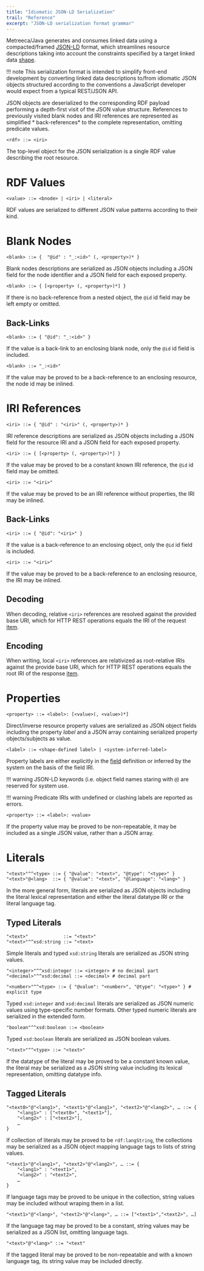 ```yaml
---
title: "Idiomatic JSON-LD Serialization"
trail: "Reference"
excerpt: "JSON-LD serialization format grammar"
---
```



Metreeca/Java generates and consumes linked data using a compacted/framed [JSON-LD](https://json-ld.org) format, which
streamlines resource descriptions taking into account the constraints specified by a target linked
data [shape](spec-language.md#shapes).

!!! note This serialization format is intended to simplify front-end development by converting linked data descriptions
to/from idiomatic JSON objects structured according to the conventions a JavaScript developer would expect from a
typical
REST/JSON API.

JSON objects are deserialized to the corresponding RDF payload performing a depth-first visit of the JSON value
structure. References to previously visited blank nodes and IRI references are represented as simplified *
back-references* to the complete representation, omitting predicate values.

	<rdf> ::= <iri>

The top-level object for the JSON serialization is a single RDF value describing the root resource.

# RDF Values

```
<value> ::= <bnode> | <iri> | <literal>
```

RDF values are serialized to different JSON value patterns according to their kind.

# Blank Nodes

	<blank> ::= {  "@id" : "_:<id>" (, <property>)* }

Blank nodes descriptions are serialized as JSON objects including a JSON field for the node identifier and a JSON field
for each exposed property.

```
<blank> ::= { [<property> (, <property>)*] }
```

If there is no back-reference from a nested object, the `@id` id field may be left empty or omitted.

## Back-Links

```
<blank> ::= { "@id": "_:<id>" }
```

If the value is a back-link to an enclosing blank node, only the `@id` id field is included.

```
<blank> ::= "_:<id>"
```

If the value may be proved to be a back-reference to an enclosing resource, the node id may be inlined.

# IRI References

```
<iri> ::= { "@id" : "<iri>" (, <property>)* }
```

IRI reference descriptions are serialized as JSON objects including a JSON field for the resource IRI and a JSON field
for each exposed property.

```
<iri> ::= { [<property> (, <property>)*] }
```

If the value may be proved to be a constant known IRI reference, the `@id` id field may be omitted.

```
<iri> ::= "<iri>"
```

If the value may be proved to be an IRI reference without properties, the IRI may be inlined.

## Back-Links

```
<iri> ::= { "@id": "<iri>" }
```

If the value is a back-reference to an enclosing object, only the `@id` id field is included.

```
<iri> ::= "<iri>"
```

If the value may be proved to be a back-reference to an enclosing resource, the IRI may be inlined.

## Decoding

When decoding, relative `<iri>` references are resolved against the provided base URI, which for HTTP REST operations
equals the IRI of the request [item](../javadocs/com/metreeca/rest/Message.html#item--).

## Encoding

When writing, local `<iri>` references are relativized as root-relative IRIs against the provide base URI, which for
HTTP
REST operations equals the root IRI of the response [item](../javadocs/com/metreeca/rest/Message.html#item--).

# Properties

```
<property> ::= <label>: [<value>(, <value>)*]
```

Direct/inverse resource property values are serialized as JSON object fields including the property *label* and a JSON
array containing serialized property objects/subjects as value.

```
<label> ::= <shape-defined label> | <system-inferred-label>
```

Property labels are either explicitly in the [field](../javadocs/com/metreeca/json/shapes/Field.html) definition or
inferred by the system on the basis of the field IRI.

!!! warning JSON-LD keywords (i.e. object field names staring with `@`) are reserved for system use.

!!! warning Predicate IRIs with undefined or clashing labels are reported as errors.

```
<property> ::= <label>: <value>
```

If the property value may be proved to be non-repeatable, it may be included as a single JSON value, rather than a JSON
array.

# Literals

```
"<text>"^^<type> ::= { "@value": "<text>", "@type": "<type>" }
"<text>"@<lang>  ::= { "@value": "<text>", "@language": "<lang>" }
```

In the more general form, literals are serialized as JSON objects including the literal lexical representation and
either
the literal datatype IRI or the literal language tag.

## Typed Literals

```
"<text>"             ::= "<text>"
"<text>"^^xsd:string ::= "<text>
```

Simple literals and typed `xsd:string` literals are serialized as JSON string values.

```
"<integer>"^^xsd:integer ::= <integer> # no decimal part
"<decimal>"^^xsd:decimal ::= <decimal> # decimal part

"<number>"^^<type> ::= { "@value": "<number>", "@type": "<type>" } # explicit type
```

Typed `xsd:integer` and `xsd:decimal` literals are serialized as JSON numeric values using type-specific number formats.
Other typed numeric literals are serialized in the extended form.

```
"boolean"^^xsd:boolean ::= <boolean>
```

Typed `xsd:boolean` literals are serialized as JSON boolean values.

	"<text>"^^<type> ::= "<text>"

If the datatype of the literal may be proved to be a constant known value, the literal may be serialized as a JSON
string
value including its lexical representation, omitting datatype info.

## Tagged Literals

```
"<text0>"@"<lang1>", "<text1>"@"<lang1>", "<text2>"@"<lang2>", … ::= { 
	"<lang1>" : ["<text0>", "<text1>"],
	"<lang2>" : ["<text2>"],
	…
} 
```

If collection of literals may be proved to be `rdf:langString`, the collections may be serialized as a JSON object
mapping language tags to lists of string values.

```
"<text1>"@"<lang1>", "<text2>"@"<lang2>", … ::= { 
	"<lang1>" : "<text1>",
	"<lang2>" : "<text2>",
	…
} 
```

If language tags may be proved to be unique in the collection, string values may be included without wraping them in a
list.

```
"<text1>"@"<lang>", "<text2>"@"<lang>", … ::= ["<text1>","<text2>", …]
```

If the language tag may be proved to be a constant, string values may be serialized as a JSON list, omitting language
tags.

```
"<text>"@"<lang>" ::= "<text"
```

If the tagged literal may be proved to be non-repeatable and with a known language tag, its string value may be included
directly.